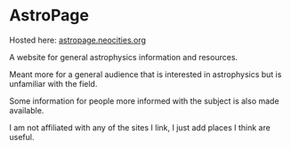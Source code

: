 # AstroPage
Hosted here: [ astropage.neocities.org ](http://astropage.neocities.org/)

A website for general astrophysics information and resources.

Meant more for a general audience that is interested in astrophysics but is unfamiliar with the field.

Some information for people more informed with the subject is also made available.

I am not affiliated with any of the sites I link, I just add places I think are useful.
